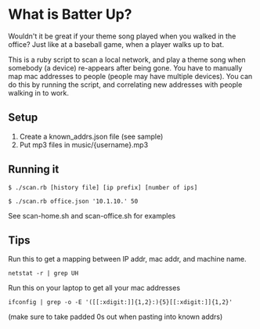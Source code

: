 # What is Batter Up?

Wouldn't it be great if your theme song played when you walked in the office? 
Just like at a baseball game, when a player walks up to bat.

This is a ruby script to scan a local network, and play a theme song when somebody (a device) re-appears after 
being gone. You have to manually map mac addresses to people (people may have multiple devices). You can do this
by running the script, and correlating new addresses with people walking in to work.

## Setup

1. Create a known_addrs.json file (see sample)
2. Put mp3 files in music/{username}.mp3

## Running it

    $ ./scan.rb [history file] [ip prefix] [number of ips]

    $ ./scan.rb office.json '10.1.10.' 50

See scan-home.sh and scan-office.sh for examples

## Tips

Run this to get a mapping between IP addr, mac addr, and machine name.

    netstat -r | grep UH

Run this on your laptop to get all your mac addresses

    ifconfig | grep -o -E '([[:xdigit:]]{1,2}:){5}[[:xdigit:]]{1,2}'

(make sure to take padded 0s out when pasting into known addrs)